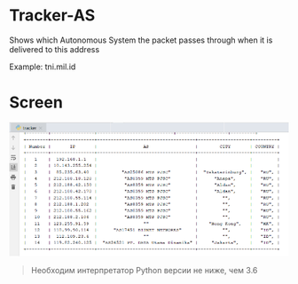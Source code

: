 # Tracker-AS
Shows which Autonomous System the packet passes through when it is delivered to this address

Example: tni.mil.id

# Screen
![Screenshot](Screenshot_1.png)

>Необходим интерпретатор Python версии не ниже, чем 3.6
